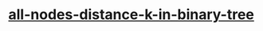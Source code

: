 # [all-nodes-distance-k-in-binary-tree](https://leetcode-cn.com/problems/all-nodes-distance-k-in-binary-tree)
